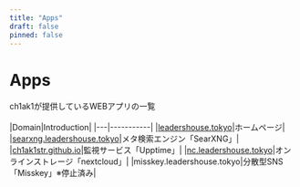 ```yaml
---
title: "Apps"
draft: false
pinned: false
---
```

# Apps

ch1ak1が提供しているWEBアプリの一覧<br><br>
|Domain|Introduction|
|---|-----------|
|[leadershouse.tokyo](https://leadershouse.tokyo)|ホームページ|
|[searxng.leadershouse.tokyo](https://searxng.leadershouse.tokyo)|メタ検索エンジン「SearXNG」|
|[ch1ak1str.github.io](https://ch1ak1str.github.io/site-status/)|監視サービス「Upptime」|
|[nc.leadershouse.tokyo](https://nc.leadershouse.tokyo/s/sYD567Zpe3ptwTD)|オンラインストレージ「nextcloud」|
|misskey.leadershouse.tokyo|分散型SNS「Misskey」※停止済み|